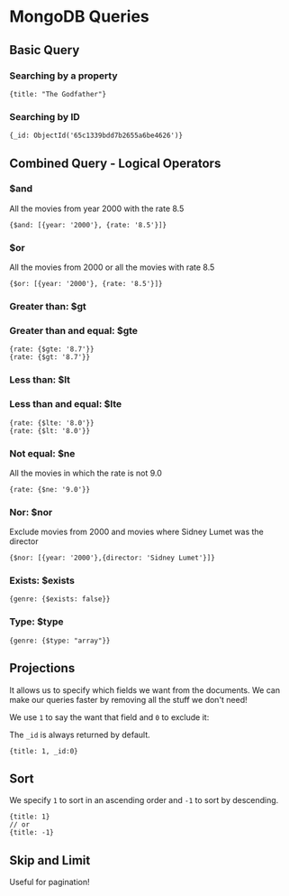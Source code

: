 # MongoDB Queries

## Basic Query

### Searching by a property

```
{title: "The Godfather"}
```

### Searching by ID

```
{_id: ObjectId('65c1339bdd7b2655a6be4626')}
```

## Combined Query - Logical Operators

### $and

All the movies from year 2000 with the rate 8.5

```
{$and: [{year: '2000'}, {rate: '8.5'}]}
```

### $or

All the movies from 2000 or all the movies with rate 8.5

```
{$or: [{year: '2000'}, {rate: '8.5'}]}
```

### Greater than: $gt

### Greater than and equal: $gte

```
{rate: {$gte: '8.7'}}
{rate: {$gt: '8.7'}}
```

### Less than: $lt

### Less than and equal: $lte

```
{rate: {$lte: '8.0'}}
{rate: {$lt: '8.0'}}
```

### Not equal: $ne

All the movies in which the rate is not 9.0

```
{rate: {$ne: '9.0'}}
```

### Nor: $nor

Exclude movies from 2000 and movies where Sidney Lumet was the director

```
{$nor: [{year: '2000'},{director: 'Sidney Lumet'}]}
```

### Exists: $exists

```
{genre: {$exists: false}}
```

### Type: $type

```
{genre: {$type: "array"}}
```

## Projections

It allows us to specify which fields we want from the documents. We can make our queries faster by removing all the stuff we don't need!

We use `1` to say the want that field and `0` to exclude it:

The `_id` is always returned by default.

```
{title: 1, _id:0}
```

## Sort

We specify `1` to sort in an ascending order and `-1` to sort by descending.

```
{title: 1}
// or
{title: -1}
```

## Skip and Limit

Useful for pagination!
